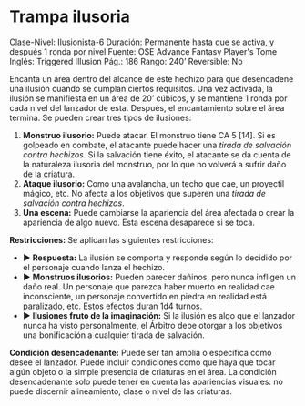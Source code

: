 # Trampa ilusoria

Clase-Nivel: Ilusionista-6
Duración: Permanente hasta que se activa, y después 1 ronda por nivel
Fuente: OSE Advance Fantasy Player's Tome
Inglés: Triggered Illusion
Pág.: 186
Rango: 240’
Reversible: No

Encanta un área dentro del alcance de este hechizo para que desencadene una ilusión cuando se cumplan ciertos requisitos. Una vez activada, la ilusión se manifiesta en un área de 20’ cúbicos, y se mantiene 1 ronda por cada nivel del lanzador de esta. Después, el encantamiento sobre el área termina. Se pueden crear tres tipos de ilusiones: 

1. **Monstruo ilusorio:** Puede atacar. El monstruo tiene CA 5 [14]. Si es golpeado en combate, el atacante puede hacer una *tirada de salvación contra hechizos*. Si la salvación tiene éxito, el atacante se da cuenta de la naturaleza ilusoria del monstruo, por lo que no volverá a sufrir daño de la criatura. 
2. **Ataque ilusorio:** Como una avalancha, un techo que cae, un proyectil mágico, etc. No afecta a los objetivos que superen una *tirada de salvación contra hechizos*. 
3. **Una escena:** Puede cambiarse la apariencia del área afectada o crear la apariencia de algo nuevo. Esta escena desaparece si se toca.

**Restricciones:** Se aplican las siguientes restricciones:  

- ▶ **Respuesta:** La ilusión se comporta y responde según lo decidido por el personaje cuando lanza el hechizo.
- ▶ **Monstruos ilusorios:** Pueden parecer dañinos, pero nunca infligen un daño real. Un personaje que parezca haber muerto en realidad cae inconsciente, un personaje convertido en piedra en realidad está paralizado, etc. Estos efectos duran 1d4 turnos.
- ▶ **Ilusiones fruto de la imaginación:** Si la ilusión es algo que el lanzador nunca ha visto personalmente, el Árbitro debe otorgar a los objetivos una bonificación a cualquier tirada de salvación.

**Condición desencadenante:** Puede ser tan amplia o específica como desee el lanzador. Puede incluir condiciones como que haya que tocar algún objeto o la simple presencia de criaturas en el área. La condición desencadenante solo puede tener en cuenta las apariencias visuales: no puede discernir alineamiento, clase o nivel de las criaturas.